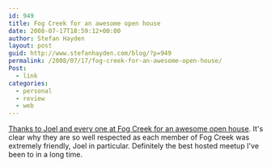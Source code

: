 ```yaml
---
id: 949
title: Fog Creek for an awesome open house
date: 2008-07-17T18:59:12+00:00
author: Stefan Hayden
layout: post
guid: http://www.stefanhayden.com/blog/?p=949
permalink: /2008/07/17/fog-creek-for-an-awesome-open-house/
Post:
  - link
categories:
  - personal
  - review
  - web
---
```

<a href="http://www.joelonsoftware.com/items/2008/07/14.html">Thanks to Joel and every one at Fog Creek for an awesome open house</a>. It's clear why they are so well respected as each member of Fog Creek was extremely friendly, Joel in particular. Definitely the best hosted meetup I've been to in a long time.